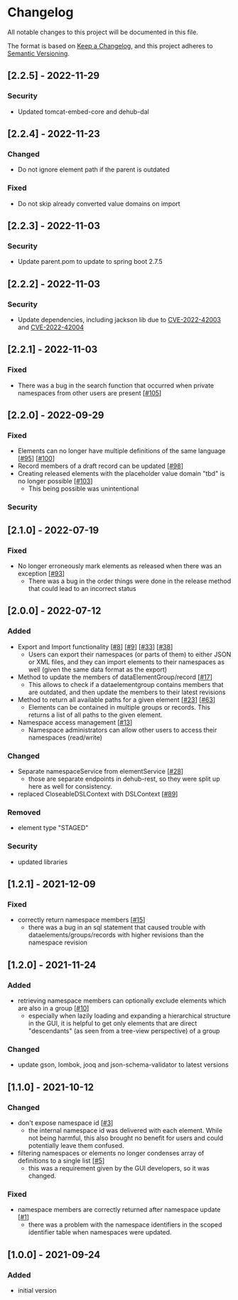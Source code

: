 # Changelog
All notable changes to this project will be documented in this file.

The format is based on [Keep a Changelog](https://keepachangelog.com/en/1.0.0/),
and this project adheres to [Semantic Versioning](https://semver.org/spec/v2.0.0.html).

## [2.2.5] - 2022-11-29
### Security
- Updated tomcat-embed-core and dehub-dal

## [2.2.4] - 2022-11-23
### Changed
- Do not ignore element path if the parent is outdated
### Fixed
- Do not skip already converted value domains on import

## [2.2.3] - 2022-11-03
### Security
- Update parent.pom to update to spring boot 2.7.5

## [2.2.2] - 2022-11-03
### Security
- Update dependencies, including jackson lib due to [CVE-2022-42003](https://devhub.checkmarx.com/cve-details/CVE-2022-42003/) and [CVE-2022-42004](https://devhub.checkmarx.com/cve-details/CVE-2022-42004/)

## [2.2.1] - 2022-11-03
### Fixed
- There was a bug in the search function that occurred when private namespaces from other users are present [[#105](https://github.com/mig-frankfurt/dataelementhub.model/issues/105)]

## [2.2.0] - 2022-09-29
### Fixed
- Elements can no longer have multiple definitions of the same language [[#95](https://github.com/mig-frankfurt/dataelementhub.model/issues/95)] [[#100](https://github.com/mig-frankfurt/dataelementhub.model/issues/100)]
- Record members of a draft record can be updated [[#98](https://github.com/mig-frankfurt/dataelementhub.model/issues/98)]
- Creating released elements with the placeholder value domain "tbd" is no longer possible  [[#103](https://github.com/mig-frankfurt/dataelementhub.model/issues/103)]
  - This being possible was unintentional
### Security

## [2.1.0] - 2022-07-19
### Fixed
- No longer erroneously mark elements as released when there was an exception [[#93](https://github.com/mig-frankfurt/dataelementhub.model/issues/93)]
  - There was a bug in the order things were done in the release method that could lead to an incorrect status

## [2.0.0] - 2022-07-12
### Added
- Export and Import functionality [[#8](https://github.com/mig-frankfurt/dataelementhub.model/issues/8)] [[#9](https://github.com/mig-frankfurt/dataelementhub.model/issues/9)] [[#33](https://github.com/mig-frankfurt/dataelementhub.model/issues/33)] [[#38](https://github.com/mig-frankfurt/dataelementhub.model/issues/38)]
    - Users can export their namespaces (or parts of them) to either JSON or XML files, and they can import elements to their namespaces as well (given the same data format as the export)
- Method to update the members of dataElementGroup/record [[#17](https://github.com/mig-frankfurt/dataelementhub.model/issues/17)]
  - This allows to check if a dataelementgroup contains members that are outdated, and then update the members to their latest revisions
- Method to return all available paths for a given element [[#23](https://github.com/mig-frankfurt/dataelementhub.model/issues/23)] [[#63](https://github.com/mig-frankfurt/dataelementhub.model/issues/63)]
  - Elements can be contained in multiple groups or records. This returns a list of all paths to the given element.
- Namespace access management [[#13](https://github.com/mig-frankfurt/dataelementhub.model/issues/13)]
  - Namespace administrators can allow other users to access their namespaces (read/write)
### Changed
- Separate namespaceService from elementService [[#28](https://github.com/mig-frankfurt/dataelementhub.model/issues/28)]
  - those are separate endpoints in dehub-rest, so they were split up here as well for consistency.
- replaced CloseableDSLContext with DSLContext [[#89](https://github.com/mig-frankfurt/dataelementhub.model/issues/89)]
### Removed
- element type "STAGED"
### Security
- updated libraries

## [1.2.1] - 2021-12-09
### Fixed
- correctly return namespace members [[#15](https://github.com/mig-frankfurt/dataelementhub.model/issues/15)]
  - there was a bug in an sql statement that caused trouble with dataelements/groups/records with higher revisions than the namespace revision

## [1.2.0] - 2021-11-24
### Added
- retrieving namespace members can optionally exclude elements which are also in a group [[#10](https://github.com/mig-frankfurt/dataelementhub.model/issues/10)]
  - especially when lazily loading and expanding a hierarchical structure in the GUI, it is helpful to get only elements that are direct "descendants" (as seen from a tree-view perspective) of a group
### Changed
- update gson, lombok, jooq and json-schema-validator to latest versions

## [1.1.0] - 2021-10-12
### Changed
- don't expose namespace id [[#3](https://github.com/mig-frankfurt/dataelementhub.model/issues/3)]
  - the internal namespace id was delivered with each element. While not being harmful, this also brought no benefit for users and could potentially leave them confused.
- filtering namespaces or elements no longer condenses array of definitions to a single list [[#5](https://github.com/mig-frankfurt/dataelementhub.model/issues/5)]
  - this was a requirement given by the GUI developers, so it was changed.
### Fixed
- namespace members are correctly returned after namespace update [[#1](https://github.com/mig-frankfurt/dataelementhub.model/issues/1)]
  - there was a problem with the namespace identifiers in the scoped identifier table when namespaces were updated.

## [1.0.0] - 2021-09-24
### Added
- initial version
